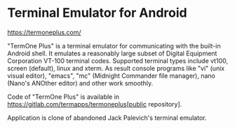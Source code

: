 Terminal Emulator for Android
=============================

https://termoneplus.com/

"TermOne Plus" is a terminal emulator for communicating with the built-in Android shell.
It emulates a reasonably large subset of Digital Equipment Corporation VT-100 terminal codes.
Supported terminal types include vt100, screen (default), linux and xterm.
As result console programs like "vi" (unix visual editor), "emacs", "mc" (Midnight Commander file manager), nano (Nano's ANOther editor) and other work smoothly.

Code of "TermOne Plus" is available in https://gitlab.com/termapps/termoneplus[public repository].

Application is clone of abandoned Jack Palevich's terminal emulator.
